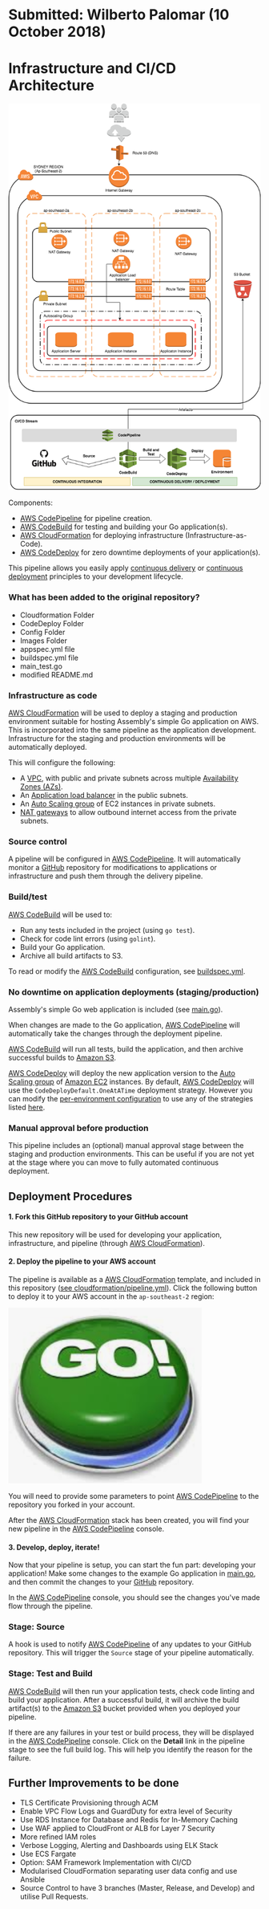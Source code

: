 # Submitted: Wilberto Palomar (10 October 2018)

# Infrastructure and CI/CD Architecture
![myarchitecture](images/Assembly-SimpleGo-Architecture.png)

Components:

* [AWS CodePipeline](https://aws.amazon.com/codepipeline/) for pipeline creation.
 * [AWS CodeBuild](https://aws.amazon.com/codebuild/) for testing and building your Go application(s).
 * [AWS CloudFormation](https://aws.amazon.com/cloudformation/) for deploying infrastructure (Infrastructure-as-Code).
 * [AWS CodeDeploy](https://aws.amazon.com/codedeploy/) for zero downtime deployments of your application(s). 

This pipeline allows you easily apply [continuous delivery](https://aws.amazon.com/devops/continuous-delivery/) or [continuous deployment](https://aws.amazon.com/devops/continuous-delivery/) principles to your development lifecycle.

### What has been added to the original repository?

* Cloudformation Folder
* CodeDeploy Folder
* Config Folder
* Images Folder
* appspec.yml file
* buildspec.yml file
* main_test.go
* modified README.md

### Infrastructure as code

[AWS CloudFormation](https://aws.amazon.com/cloudformation) will be used to deploy a staging and production environment suitable for hosting Assembly's simple Go application on AWS. This is incorporated into the same pipeline as the application development. Infrastructure for the staging and production environments will be automatically deployed.

This will configure the following:

 - A [VPC](https://aws.amazon.com/vpc), with public and private subnets across multiple [Availability Zones (AZs)](http://docs.aws.amazon.com/AWSEC2/latest/UserGuide/using-regions-availability-zones.html).
 - An [Application load balancer](https://aws.amazon.com/elasticloadbalancing/applicationloadbalancer/) in the public subnets.
 - An [Auto Scaling group](https://aws.amazon.com/autoscaling/) of EC2 instances in private subnets.
 - [NAT gateways](http://docs.aws.amazon.com/AmazonVPC/latest/UserGuide/vpc-nat-gateway.html) to allow outbound internet access from the private subnets.

### Source control

A pipeline will be configured in [AWS CodePipeline](https://aws.amazon.com/codepipeline). It will automatically monitor a [GitHub](https://github.com) repository for modifications to  applications or infrastructure and push them through the delivery pipeline. 

### Build/test
 
[AWS CodeBuild](https://aws.amazon.com/codebuild) will be used to:

 - Run any tests included in the project (using `go test`).
 - Check for code lint errors (using `golint`).
 - Build your Go application.
 - Archive all build artifacts to S3.

To read or modify the [AWS CodeBuild](https://aws.amazon.com/codebuild) configuration, see [buildspec.yml](buildspec.yml).
 

### No downtime on application deployments (staging/production)

Assembly's simple Go web application is included (see [main.go](main.go)). 

When changes are made to the Go application, [AWS CodePipeline](https://aws.amazon.com/codepipeline) will automatically take the changes through the deployment pipeline.

[AWS CodeBuild](https://aws.amazon.com/codebuild) will run all tests, build the application, and then archive successful builds to [Amazon S3](https://aws.amazon.com/s3).

[AWS CodeDeploy](https://aws.amazon.com/codedeploy) will deploy the new application version to the [Auto Scaling group](https://aws.amazon.com/autoscaling) of [Amazon EC2](https://aws.amazon.com/ec2/) instances. By default, [AWS CodeDeploy](https://aws.amazon.com/codedeploy) will use the `CodeDeployDefault.OneAtATime` deployment strategy. However you can modify the [per-environment configuration](#per-environment-configuration) to use any of the strategies listed [here](http://docs.aws.amazon.com/codedeploy/latest/userguide/deployment-configurations.html).

### Manual approval before production 

This pipeline includes an (optional) manual approval stage between the staging and production environments. This can be useful if you are not yet at the stage where you can move to fully automated continuous deployment.

 
## Deployment Procedures

#### 1. Fork this GitHub repository to your GitHub account

This new repository will be used for developing your application, infrastructure, and pipeline (through [AWS CloudFormation](https://aws.amazon.com/cloudformation)).

#### 2. Deploy the pipeline to your AWS account

The pipeline is available as a [AWS CloudFormation](https://aws.amazon.com/cloudformation) template, and included in this repository ([see cloudformation/pipeline.yml](cloudformation/pipeline.yml)). Click the following button to deploy it to your AWS account in the `ap-southeast-2` region:
 
[![cloudformation-launch-stack](images/go.png)](https://console.aws.amazon.com/cloudformation/home?region=ap-southeast-2#/stacks/new?stackName=\<myapp>-pipeline&templateURL=https://s3.amazonaws.com/simple-go-web-app/cloudformation/pipeline.yml)  

You will need to provide some parameters to point [AWS CodePipeline](https://aws.amazon.com/codepipeline) to the repository you forked in your account. 

After the [AWS CloudFormation](https://aws.amazon.com/cloudformation) stack has been created, you will find your new pipeline in the [AWS CodePipeline](https://aws.amazon.com/codepipeline) console.

#### 3. Develop, deploy, iterate!

Now that your pipeline is setup, you can start the fun part:  developing your application! Make some changes to the example Go application in [main.go](main.go), and then commit the changes to your [GitHub](https://github.com) repository.

In the [AWS CodePipeline](https://aws.amazon.com/codepipeline) console, you should see the changes you've made flow through the pipeline.


### Stage: Source

A hook is used to notify [AWS CodePipeline](https://aws.amazon.com/codepipeline) of any updates to your GitHub repository. This will trigger the `Source` stage of your pipeline automatically.

### Stage: Test and Build

[AWS CodeBuild](https://aws.amazon.com/codebuild) will then run your application tests, check code linting and build your application. After a successful build, it will archive the build artifact(s) to the [Amazon S3](https://aws.amazon.com/s3) bucket provided when you deployed your pipeline.

If there are any failures in your test or build process, they will be displayed in the [AWS CodePipeline](https://aws.amazon.com/codepipeline) console. Click on the **Detail** link in the pipeline stage to see the full build log. This will help you identify the reason for the failure.


## Further Improvements to be done

* TLS Certificate Provisioning through ACM
* Enable VPC Flow Logs and GuardDuty for extra level of Security
* Use RDS Instance for Database and Redis for In-Memory Caching
* Use WAF applied to CloudFront or ALB for Layer 7 Security
* More refined IAM roles
* Verbose Logging, Alerting and Dashboards using ELK Stack
* Use ECS Fargate
* Option:  SAM Framework Implementation with CI/CD
* Modularised CloudFormation separating user data config and use Ansible
* Source Control to have 3 branches (Master, Release, and Develop) and utilise Pull Requests.